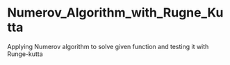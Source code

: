# Numerov_Algorithm_with_Rugne_Kutta
Applying Numerov algorithm to solve given function and testing it with Runge-kutta
